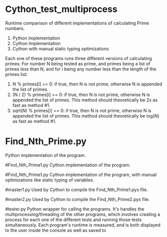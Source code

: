 # Cython_test_multiprocess
  Runtime comparison of different implementations of calculating Prime numbers.

  1. Python implementation
  2. Cython Implementation
  3. Cython with manual static typing optimizations

  Each one of these programs runs three different versions of calculating primes:
  For number N being tested as prime,
  and primes being a list of primes less than N,
  and for i being any number less than the length of the primes list:
  1. N % primes[i] == 0: if true, then N is not prime, otherwise N is appended
  the list of primes.
  2. (N / 2) % primes[i] == 0: if true, then N is not prime, otherwise N is
  appended the list of primes. This method should theoretically be 2x as fast
  as method #1.
  3. sqrt(N) % primes[i] == 0: if true, then N is not prime, otherwise N is
  appended the list of primes. This method should theoretically be log(N) as fast
  as method #1.

# Find_Nth_Prime.py
  Python implementation of the program.

#Find_Nth_Prime1.py
  Cython implementation of the program.

#Find_Nth_Prime1.py
  Cython implementation of the program, with manual optimizations
  like static typing of variables.

#master1.py
  Used by Cython to compile the Find_Nth_Prime1.pyx file.

#master2.py
  Used by Cython to compile the Find_Nth_Prime2.pyx file.

#tester.py
  Python wrapper for calling the programs.
  It's handles the multiprocessing/threading of the other programs,
  which involves creating a process for each one of the different tests
  and running those tests simultaneously.
  Each program's runtime is measured, and is both displayed to the user
  inside the console as well as saved to
